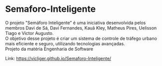 # Semaforo-Inteligente
O projeto "Semáforo Inteligente" é uma iniciativa desenvolvida pelos membros Davi de Sá, Davi Fernandes, Kauã Kley, Matheus Pires, Uelisson Tiago e Victor Augusto.<br>
O objetivo desse projeto é criar um sistema de controle de tráfego urbano mais eficiente e seguro, utilizando tecnologias avançadas. <br>
Projeto da matéria Engenharia de Software

Link: https://vicliger.github.io/Semaforo-Inteligente/
